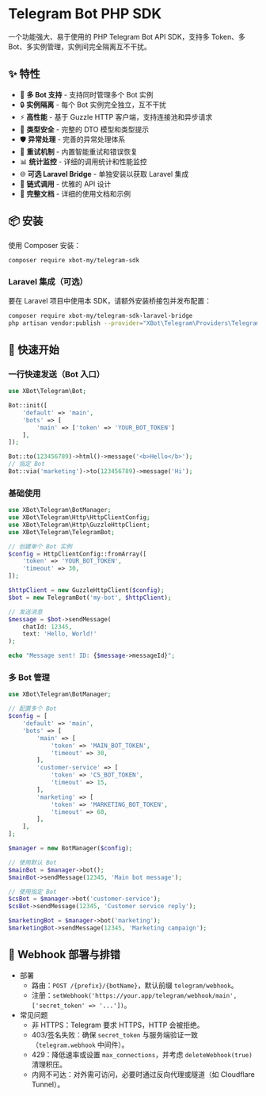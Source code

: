 # Telegram Bot PHP SDK

一个功能强大、易于使用的 PHP Telegram Bot API SDK，支持多 Token、多 Bot、多实例管理，实例间完全隔离互不干扰。

## ✨ 特性

- 🤖 **多 Bot 支持** - 支持同时管理多个 Bot 实例
- 🔒 **实例隔离** - 每个 Bot 实例完全独立，互不干扰
- ⚡ **高性能** - 基于 Guzzle HTTP 客户端，支持连接池和异步请求
- 🎯 **类型安全** - 完整的 DTO 模型和类型提示
- 🛡️ **异常处理** - 完善的异常处理体系
- 🔄 **重试机制** - 内置智能重试和错误恢复
- 📊 **统计监控** - 详细的调用统计和性能监控
- 🌐 **可选 Laravel Bridge** - 单独安装以获取 Laravel 集成
- 🎨 **链式调用** - 优雅的 API 设计
- 📝 **完整文档** - 详细的使用文档和示例

## 📦 安装

使用 Composer 安装：

```bash
composer require xbot-my/telegram-sdk
```

### Laravel 集成（可选）

要在 Laravel 项目中使用本 SDK，请额外安装桥接包并发布配置：

```bash
composer require xbot-my/telegram-sdk-laravel-bridge
php artisan vendor:publish --provider="XBot\Telegram\Providers\TelegramServiceProvider"
```

## 🚀 快速开始

### 一行快速发送（Bot 入口）

```php
use XBot\Telegram\Bot;

Bot::init([
    'default' => 'main',
    'bots' => [
        'main' => ['token' => 'YOUR_BOT_TOKEN']
    ],
]);

Bot::to(123456789)->html()->message('<b>Hello</b>');
// 指定 Bot
Bot::via('marketing')->to(123456789)->message('Hi');
```

### 基础使用

```php
use XBot\Telegram\BotManager;
use XBot\Telegram\Http\HttpClientConfig;
use XBot\Telegram\Http\GuzzleHttpClient;
use XBot\Telegram\TelegramBot;

// 创建单个 Bot 实例
$config = HttpClientConfig::fromArray([
    'token' => 'YOUR_BOT_TOKEN',
    'timeout' => 30,
]);

$httpClient = new GuzzleHttpClient($config);
$bot = new TelegramBot('my-bot', $httpClient);

// 发送消息
$message = $bot->sendMessage(
    chatId: 12345,
    text: 'Hello, World!'
);

echo "Message sent! ID: {$message->messageId}";
```

### 多 Bot 管理

```php
use XBot\Telegram\BotManager;

// 配置多个 Bot
$config = [
    'default' => 'main',
    'bots' => [
        'main' => [
            'token' => 'MAIN_BOT_TOKEN',
            'timeout' => 30,
        ],
        'customer-service' => [
            'token' => 'CS_BOT_TOKEN',
            'timeout' => 15,
        ],
        'marketing' => [
            'token' => 'MARKETING_BOT_TOKEN',
            'timeout' => 60,
        ],
    ],
];

$manager = new BotManager($config);

// 使用默认 Bot
$mainBot = $manager->bot();
$mainBot->sendMessage(12345, 'Main bot message');

// 使用指定 Bot
$csBot = $manager->bot('customer-service');
$csBot->sendMessage(12345, 'Customer service reply');

$marketingBot = $manager->bot('marketing');
$marketingBot->sendMessage(12345, 'Marketing campaign');
```

## 🧩 Webhook 部署与排错
- 部署
  - 路由：`POST /{prefix}/{botName}`，默认前缀 `telegram/webhook`。
  - 注册：`setWebhook('https://your.app/telegram/webhook/main', ['secret_token' => '...'])`。
- 常见问题
  - 非 HTTPS：Telegram 要求 HTTPS，HTTP 会被拒绝。
  - 403/签名失败：确保 `secret_token` 与服务端验证一致（`telegram.webhook` 中间件）。
  - 429：降低速率或设置 `max_connections`，并考虑 `deleteWebhook(true)` 清理积压。
  - 内网不可达：对外需可访问，必要时通过反向代理或隧道（如 Cloudflare Tunnel）。
